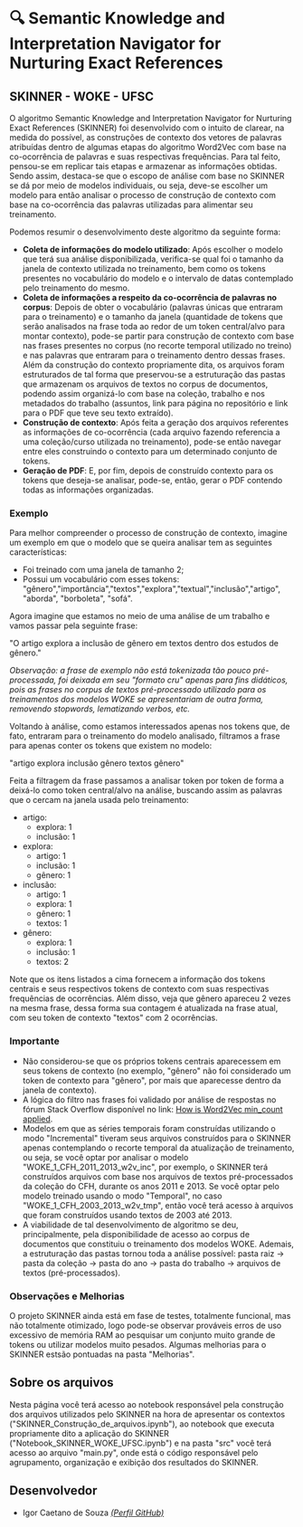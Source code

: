 # 🔍 Semantic Knowledge and Interpretation Navigator for Nurturing Exact References

## SKINNER - WOKE - UFSC 

O algoritmo Semantic Knowledge and Interpretation Navigator for Nurturing Exact References (SKINNER) foi desenvolvido com o intuito de clarear, na medida do possível, as construções de contexto dos vetores de palavras atribuídas dentro de algumas etapas do algoritmo Word2Vec com base na co-ocorrência de palavras e suas respectivas frequências. Para tal feito, pensou-se em replicar tais etapas e armazenar as informações obtidas.
Sendo assim, destaca-se que o escopo de análise com base no SKINNER se dá por meio de modelos individuais, ou seja, deve-se escolher um modelo para então analisar o processo de construção de contexto com base na co-ocorrência das palavras utilizadas para alimentar seu treinamento.

Podemos resumir o desenvolvimento deste algoritmo da seguinte forma:
- **Coleta de informações do modelo utilizado**: Após escolher o modelo que terá sua análise disponibilizada, verifica-se qual foi o tamanho da janela de contexto utilizada no treinamento, bem como os tokens presentes no vocabulário do modelo e o intervalo de datas contemplado pelo treinamento do mesmo.
- **Coleta de informações a respeito da co-ocorrência de palavras no corpus**: Depois de obter o vocabulário (palavras únicas que entraram para o treinamento) e o tamanho da janela (quantidade de tokens que serão analisados na frase toda ao redor de um token central/alvo para montar contexto), pode-se partir para construção de contexto com base nas frases presentes no corpus (no recorte temporal utilizado no treino) e nas palavras que entraram para o treinamento dentro dessas frases. Além da construção do contexto propriamente dita, os arquivos foram estruturados de tal forma que preservou-se a estruturação das pastas que armazenam os arquivos de textos no corpus de documentos, podendo assim organizá-lo com base na coleção, trabalho e nos metadados do trabalho (assuntos, link para página no repositório e link para o PDF que teve seu texto extraído).
- **Construção de contexto**: Após feita a geração dos arquivos referentes as informações de co-ocorrência (cada arquivo fazendo referencia a uma coleção/curso utilizada no treinamento), pode-se então navegar entre eles construindo o contexto para um determinado conjunto de tokens.
- **Geração de PDF**: E, por fim, depois de construído contexto para os tokens que deseja-se analisar, pode-se, então, gerar o PDF contendo todas as informações organizadas.

### Exemplo
Para melhor compreender o processo de construção de contexto, imagine um exemplo em que o modelo que se queira analisar tem as seguintes características:
-  Foi treinado com uma janela de tamanho 2;
- Possui um vocabulário com esses tokens: "gênero","importância","textos","explora","textual","inclusão","artigo", "aborda", "borboleta", "sofá".

Agora imagine que estamos no meio de uma análise de um trabalho e vamos passar pela seguinte frase:

"O artigo explora a inclusão de gênero em textos dentro dos estudos de gênero."

*Observação: a frase de exemplo não está tokenizada tão pouco pré-processada, foi deixada em seu "formato cru" apenas para fins didáticos, pois as frases no corpus de textos pré-processado utilizado para os treinamentos dos modelos WOKE se apresentariam de outra forma, removendo stopwords, lematizando verbos, etc.*

Voltando à análise, como estamos interessados apenas nos tokens que, de fato, entraram para o treinamento do modelo analisado, filtramos a frase para apenas conter os tokens que existem no modelo:

"artigo explora inclusão gênero textos gênero"

Feita a filtragem da frase passamos a analisar token por token de forma a deixá-lo como token central/alvo na análise, buscando assim as palavras que o cercam na janela usada pelo treinamento:

- artigo:
    - explora: 1
    - inclusão: 1
- explora:
    - artigo: 1
    - inclusão: 1
    - gênero: 1
- inclusão:
    - artigo: 1
    - explora: 1
    - gênero: 1
    - textos: 1
- gênero:
    - explora: 1
    - inclusão: 1
    - textos: 2

Note que os itens listados a cima fornecem a informação dos tokens centrais e seus respectivos tokens de contexto com suas respectivas frequências de ocorrências. Além disso, veja que gênero apareceu 2 vezes na mesma frase, dessa forma sua contagem é atualizada na frase atual, com seu token de contexto "textos" com 2 ocorrências.

### Importante
- Não considerou-se que os próprios tokens centrais aparecessem em seus tokens de contexto (no exemplo, "gênero" não foi considerado um token de contexto para "gênero", por mais que aparecesse dentro da janela de contexto).
- A lógica do filtro nas frases foi validado por análise de respostas no fórum Stack Overflow disponível no link: [How is Word2Vec min_count applied](https://stackoverflow.com/questions/50723303/how-is-word2vec-min-count-applied).
- Modelos em que as séries temporais foram construídas utilizando o modo "Incremental" tiveram seus arquivos construídos para o SKINNER apenas contemplando o recorte temporal da atualização de treinamento, ou seja, se você optar por analisar o modelo "WOKE_1_CFH_2011_2013_w2v_inc", por exemplo, o SKINNER terá construídos arquivos com base nos arquivos de textos pré-processados da coleção do CFH, durante os anos 2011 e 2013. Se você optar pelo modelo treinado usando o modo "Temporal", no caso "WOKE_1_CFH_2003_2013_w2v_tmp", então você terá acesso à arquivos que foram construídos usando textos de 2003 até 2013.
- A viabilidade de tal desenvolvimento de algoritmo se deu, principalmente, pela disponibilidade de acesso ao corpus de documentos que constituiu o treinamento dos modelos WOKE. Ademais, a estruturação das pastas tornou toda a análise possível: pasta raiz -> pasta da coleção -> pasta do ano -> pasta do trabalho -> arquivos de textos (pré-processados).

### Observações e Melhorias

O projeto SKINNER ainda está em fase de testes, totalmente funcional, mas não totalmente otimizado, logo pode-se observar prováveis erros de uso excessivo de memória RAM ao pesquisar um conjunto muito grande de tokens ou utilizar modelos muito pesados. Algumas melhorias para o SKINNER estsão pontuadas na pasta "Melhorias".

## Sobre os arquivos

Nesta página você terá acesso ao notebook responsável pela construção dos arquivos utilizados pelo SKINNER na hora de apresentar os contextos ("SKINNER_Construção_de_arquivos.ipynb"), ao notebook que executa propriamente dito a aplicação do SKINNER ("Notebook_SKINNER_WOKE_UFSC.ipynb") e na pasta "src" você terá acesso ao arquivo "main.py", onde está o código responsável pelo agrupamento, organização e exibição dos resultados do SKINNER.

## Desenvolvedor

- Igor Caetano de Souza *[(Perfil GitHub)](https://github.com/IgorCaetano)*
